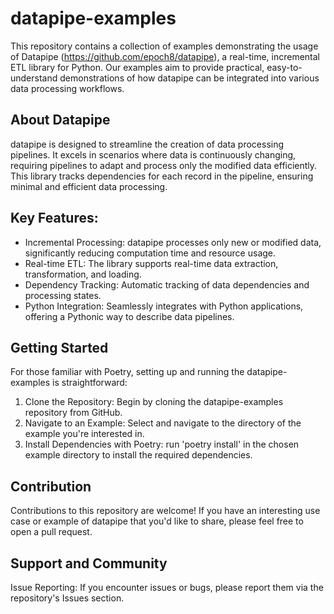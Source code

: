 # datapipe-examples

This repository contains a collection of examples demonstrating the usage of Datapipe (https://github.com/epoch8/datapipe), a real-time, incremental ETL library for Python. Our examples aim to provide practical, easy-to-understand demonstrations of how datapipe can be integrated into various data processing workflows.

## About Datapipe
datapipe is designed to streamline the creation of data processing pipelines. It excels in scenarios where data is continuously changing, requiring pipelines to adapt and process only the modified data efficiently. This library tracks dependencies for each record in the pipeline, ensuring minimal and efficient data processing.

## Key Features:

- Incremental Processing: datapipe processes only new or modified data, significantly reducing computation time and resource usage.
- Real-time ETL: The library supports real-time data extraction, transformation, and loading.
- Dependency Tracking: Automatic tracking of data dependencies and processing states.
- Python Integration: Seamlessly integrates with Python applications, offering a Pythonic way to describe data pipelines.

## Getting Started
For those familiar with Poetry, setting up and running the datapipe-examples is straightforward:

1. Clone the Repository: Begin by cloning the datapipe-examples repository from GitHub.
2. Navigate to an Example: Select and navigate to the directory of the example you're interested in.
3. Install Dependencies with Poetry: run 'poetry install' in the chosen example directory to install the required dependencies.

## Contribution
Contributions to this repository are welcome! If you have an interesting use case or example of datapipe that you'd like to share, please feel free to open a pull request.

## Support and Community
Issue Reporting: If you encounter issues or bugs, please report them via the repository's Issues section.
